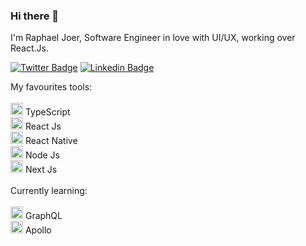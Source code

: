 ### Hi there 👋

I'm Raphael Joer, Software Engineer in love with UI/UX, working over React.Js.

[![Twitter Badge](https://img.shields.io/badge/-@raphaeljoer-1ca0f1?style=flat-square&labelColor=1ca0f1&logo=twitter&logoColor=white&link=https://twitter.com/raphaeljoer)](https://twitter.com/raphaeljoer)
[![Linkedin Badge](https://img.shields.io/badge/-Raphael%20Joer-blue?style=flat-square&logo=Linkedin&logoColor=white&link=https://www.linkedin.com/in/raphaeljoer)](https://www.linkedin.com/in/raphaeljoer)

My favourites tools:
<br/>
<br/>
<img src="https://i.ibb.co/PZ2XZgr/ts.png" width="20"/> TypeScript
<br/>
<img src="https://i.ibb.co/nw7bwV8/react.png" width="20"/> React Js
<br/>
<img src="https://i.ibb.co/nw7bwV8/react.png" width="20"/> React Native
<br/>
<img src="https://i.ibb.co/t3CwZkb/68747470733a2f2f692e6962622e636f2f7656786d794e322f6e6f64652e706e67.png" width="20"/> Node Js
<br/>
<img src="https://i.ibb.co/BsJh9n7/nextjs.png" width="20"/> Next Js
<br/>
<br/>
Currently learning:
<br/>
<br/>
<img src="https://i.ibb.co/TH3HpPM/68747470733a2f2f692e6962622e636f2f326e724e537a662f6772617068716c2e706e67.png" width="20"/> GraphQL
<br/>
<img src="https://i.ibb.co/j4CMBK3/68747470733a2f2f692e6962622e636f2f5430587a59564b2f61706f6c6c6f2e706e67.png" width="20"/> Apollo
